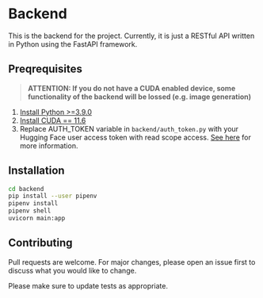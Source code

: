 # Backend
This is the backend for the project. Currently, it is just a RESTful API written in Python using the FastAPI framework.

## Preqrequisites
> **ATTENTION: If you do not have a CUDA enabled device, some functionality of the backend will be lossed (e.g. image generation)**
1. [Install Python >=3.9.0](https://www.python.org/downloads/)
2. [Install CUDA == 11.6](https://developer.nvidia.com/cuda-downloads)
3. Replace AUTH_TOKEN variable in `backend/auth_token.py` with your Hugging Face user access token with read scope access. [See here](https://huggingface.co/docs/hub/security-tokens) for more information.

## Installation
```bash
cd backend
pip install --user pipenv
pipenv install
pipenv shell
uvicorn main:app
```

## Contributing

Pull requests are welcome. For major changes, please open an issue first
to discuss what you would like to change.

Please make sure to update tests as appropriate.